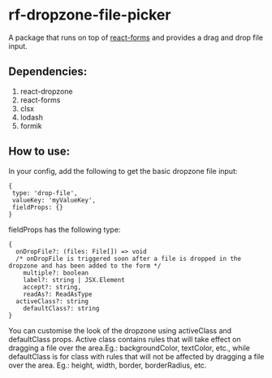# rf-dropzone-file-picker
A package that runs on top of [react-forms](https://github.com/mithyalabs/ml-react-forms) and provides a drag and drop file input.
## Dependencies:
1. react-dropzone
2. react-forms
3. clsx
4. lodash
5. formik
## How to use:
In your config, add the following to get the basic dropzone file input:
```
{
 type: 'drop-file',
 valueKey: 'myValueKey',
 fieldProps: {}
}

```
fieldProps has the following type:
```
{
  onDropFile?: (files: File[]) => void
  /* onDropFile is triggered soon after a file is dropped in the dropzone and has been added to the form */
	multiple?: boolean
	label?: string | JSX.Element
	accept?: string, 
	readAs?: ReadAsType
  activeClass?: string
	defaultClass?: string
}
```
You can customise the look of the dropzone using activeClass and defaultClass props. Active class contains rules that will take effect on dragging a file over the area.Eg.: backgroundColor, textColor, etc., while defaultClass is for class with rules that will not be affected by dragging a file over the area. Eg.: height, width, border, borderRadius, etc.
